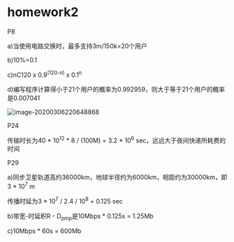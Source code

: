 # homework2

P8

a)当使用电路交换时，最多支持3m/150k=20个用户

b)10%=0.1

c)nC120 x 0.9<sup>(120-n)</sup> x 0.1<sup>n</sup>

d)编写程序计算得小于21个用户的概率为0.992959，则大于等于21个用户的概率是0.007041

![image-20200306220648868](\P8_1.png)

P24

传输时长为40 * 10<sup>12</sup> * 8 / (100M) = 3.2 * 10<sup>6</sup> sec，远远大于夜间快递所耗费的时间

P29

a)同步卫星轨道高约36000km，地球半径约为6000km，相距约为30000km，即3 * 10<sup>7</sup> m

传播时延为3 * 10<sup>7</sup> / 2.4 / 10<sup>8</sup> = 0.125 sec

b)带宽-时延积R - D<sub>pmp</sub>是10Mbps * 0.125s = 1.25Mb

c)10Mbps * 60s = 600Mb

